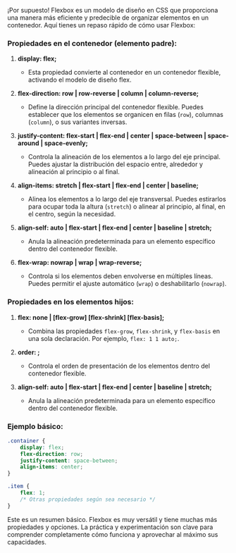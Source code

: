 ¡Por supuesto! Flexbox es un modelo de diseño en CSS que proporciona una manera más eficiente y predecible de organizar elementos en un contenedor. Aquí tienes un repaso rápido de cómo usar Flexbox:

### Propiedades en el contenedor (elemento padre):

1. **display: flex;**
   - Esta propiedad convierte al contenedor en un contenedor flexible, activando el modelo de diseño flex.

2. **flex-direction: row | row-reverse | column | column-reverse;**
   - Define la dirección principal del contenedor flexible. Puedes establecer que los elementos se organicen en filas (`row`), columnas (`column`), o sus variantes inversas.

3. **justify-content: flex-start | flex-end | center | space-between | space-around | space-evenly;**
   - Controla la alineación de los elementos a lo largo del eje principal. Puedes ajustar la distribución del espacio entre, alrededor y alineación al principio o al final.

4. **align-items: stretch | flex-start | flex-end | center | baseline;**
   - Alinea los elementos a lo largo del eje transversal. Puedes estirarlos para ocupar toda la altura (`stretch`) o alinear al principio, al final, en el centro, según la necesidad.

5. **align-self: auto | flex-start | flex-end | center | baseline | stretch;**
   - Anula la alineación predeterminada para un elemento específico dentro del contenedor flexible.

6. **flex-wrap: nowrap | wrap | wrap-reverse;**
   - Controla si los elementos deben envolverse en múltiples líneas. Puedes permitir el ajuste automático (`wrap`) o deshabilitarlo (`nowrap`).

### Propiedades en los elementos hijos:

1. **flex: none | [flex-grow] [flex-shrink] [flex-basis];**
   - Combina las propiedades `flex-grow`, `flex-shrink`, y `flex-basis` en una sola declaración. Por ejemplo, `flex: 1 1 auto;`.

2. **order: <integer>;**
   - Controla el orden de presentación de los elementos dentro del contenedor flexible.

3. **align-self: auto | flex-start | flex-end | center | baseline | stretch;**
   - Anula la alineación predeterminada para un elemento específico dentro del contenedor flexible.

### Ejemplo básico:

```css
.container {
    display: flex;
    flex-direction: row;
    justify-content: space-between;
    align-items: center;
}

.item {
    flex: 1;
    /* Otras propiedades según sea necesario */
}
```

Este es un resumen básico. Flexbox es muy versátil y tiene muchas más propiedades y opciones. La práctica y experimentación son clave para comprender completamente cómo funciona y aprovechar al máximo sus capacidades.

